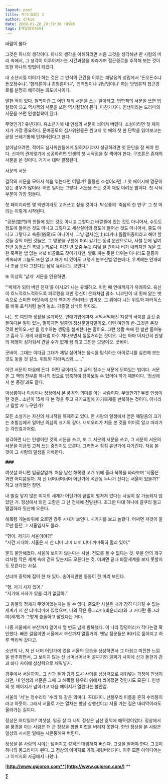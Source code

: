 ```yaml
---
layout: post
title: 자기(自記) 2
author: drkim
date: 2009-01-28 20:39:38 +0900
tags: [깨달음의대화]
---
```

바람이 불다

그것은 하나의 생각이다. 하나의 생각을 이해하려면 처음 그것을 생각해낸 한 사람의 머리 속에서, 그 생각이 이루어져가는 시간과정을 따라가며 접근경로를 추적해 보는 것이 또한 하나의 방법이 되겠다. 

내 소년시절 이야기 하는 것은 그 인식의 근간을 이루는 깨달음의 성립에서 '돈오돈수냐 돈오점수냐', '합리론이냐 경험론이냐', '연역법이냐 귀납법이냐' 하는 방법론적 접근경로를 분명히 해두려는 의도에서이다. 

말한 적이 있다. 철학이란 그 어떤 책의 서문을 쓰는 일이라고. 법학책의 서문을 쓰면 법철학이 되고 역사책의 서문을 쓰면 역사철학이 된다. 마찬가지다. 인생이라는 드라마의 서문을 쓰면 인생철학이 된다.

무엇인가? 유년기다. 유소년기에 내 인생의 서문이 씌어져 버렸다. 소설이라면 첫 페이지가 가장 중요하다. 문예공모의 심사위원들은 원고지 첫 매의 첫 한 단락을 읽어보고는 곧장 쓰레기통에 던져버린다고 한다.

살아남으려면, 적어도 심사위원들에게 읽혀지기까지 성공하려면 첫 문단을 잘 써야 한다. 신과의 관계맺기에 성공하려면 인생의 첫 시작점을 잘 찍어야 한다. 구조론은 존재의 서문을 쓴 것이다. 거기서 대략 결정된다. 

서문의 서문

걸작의 서문을 모아서 책을 엮는다면 어떨까? 훌륭한 소설이라면 그 첫 페이지에 명문이 있는 경우가 많더라. 어떤 일이든 그렇다. 서문을 쓰는 것이 제일 어려운 법이다. 첫 시작 부분이 가장 힘들다. 

첫 페이지라면 몇 백번이라도 고쳐쓰고 싶을 것이다. 박상륭의 '죽음의 한 연구' 그 첫 머리는 이렇게 시작된다.

“공문(空門)의 안뜰에 있는 것도 아니고 그렇다고 바깥뜰에 있는 것도 아니어서, 수도도 정도에 들어선 것도 아니고 그렇다고 세상살이의 정도에 들어선 것도 아니어서, 중도 아니고 그렇다고 속중(俗衆)도 아니어서, 그냥 걸사(乞士)라거나 돌팔이중이라고 해야 할 것들 중의 어떤 것들은, 그 영봉을 구름에 머리 감기는 동녘 운산으로나, 사철 눈에 덮여 천년 동정스런 북녘 눈뫼로나, 미친 년 오줌 누듯 여덞 달 간이나 비가 내리지만 겨울 또한 혹독한 법 없는 서녘 비골로도 찾아가지만, 별로 찌는 듯한 더위는 아니라도 갈증이 계속되며 그늘도 또한 없고 해가 떠 있어도 그렇게 눈부신법 없는데다, 우계에는 안개비나 조금 오다 그친다는 남녘 유리로도 모인다.”

또 이상의 '날개' 서문을 인용하면. 

“'박제가 되어 버린 천재'를 아시오? 나는 유쾌하오. 이런 때 연애까지가 유쾌하오. 육신이 흐느적흐느적하도록 피로했을 때만 정신이 은화처럼 맑소. 니코틴이 내 횟배 앓는 뱃속으로 스미면 머릿속에 으레 백지가 준비되는 법이오. 그 위에다 나는 위트와 파라독스를 바둑 포석처럼 늘어 놓소. 가증할 상식의 병이오. 

나는 또 여인과 생활을 설계하오. 연애기법에마저 서먹서먹해진 지성의 극치를 흘깃 좀 들여다본 일이 있는, 말하자면 일종의 정신분일자말이오. 이런 여인의 반-그것은 온갖 것의 반이오.-만 을 영수하는 생활을 설계한다는 말이오. 그런 생활 속에 한 발만 들여놓고 흡사 두 개의 태양처럼 마주 쳐다보면서 낄낄거리는 것이오. 나는 아마 어지간히 인생의 제행이 싱거워서 견딜 수가 없게 끔 되고 그만둔 모양이오. 굿바이. 

굿바이. 그대는 이따금 그대가 제일 싫어하는 음식을 탐식하는 아이로니를 실천해 보는 것도 놓을 것 같소. 위트와 파라독스와……." 

이런 서문이 마음에 든다. 어떤 글이라도 그 글의 정수는 서문에 모여있는 법이다. 서문은 그 책의 전부를 하나의 컷으로 압축하여 담아보일 수 있어야 하기 때문이다. '정상에서 본 풍경'과도 같다. 

박상륭이나 이상이나 정상에서 본 풍경의 의미를 아는 사람이다. 무엇인가? 무릇 인생이란 것은.. 소년이 15세 때 본 것을 두고 자기표절에 자기복제를 반복하는 것이다. 아니라고 말할 자 누구인가?

모든 소설가는 자신의 처녀작을 복제하고 있다. 한 사람의 일생에서 얻은 깨달음의 크기는 초발심에서 일어난 의심의 크기와 같다. 새끼오리가 처음 본 것을 어미로 알고 따라가는 각인효과처럼. 

생각하면 나는 인생이란 것의 서문을 쓰고, 또 그 서문의 서문을 쓰고, 그 서문의 서문의 서문을 지금껏 고쳐 쓰는 중인지도 모른다. 그러면서 점점 유년기에 다가간다. 처음 본 것이 그 사람의 일생을 지배한다.

**###**

여섯살 아니면 일곱살일까. 처음 남산 해목령 고개 위에 올라 북쪽을 바라보며 '서울은 과연 어디쯤일까. 저 산 너머너머너머 어딘가에 석관동 누나가 산다는 서울이 있을까?' 하고 생각했던 장면.

내 발길 닿지 않은 미지의 세계가 어딘가에 끝없이 펼쳐져 있다는 사실이 잘 가늠되지 않았던 거. 정상에서 외친 고함은 그 산 전체에 전달된다. 조그만 마대 하나에 갈쿠리 들고 땔깜하러 뒷산에 오른다. 

해목령 게눈바위에 오르면 경주 시내가 보인다. 시가지를 보고 놀랐다. 어쩌면 저것이 말로만 듣던 그 서울일지도 몰라. 

“형아. 저기가 서울이야?!”  
“저건 시내야. 서울은 저 산 너머 너머 너머 너머 까마득히 멀리 있어.” 

문득 불안해졌다. 서울이 보이지 않는다는 사실. 전모를 볼 수 없다는 것. 우물 안의 개구리처럼 작은 세계 속에 갇혀 있는지도 모른다는 것. 어쩌면 끝내 바깥세계를 보지 못할지도 모른다는 사실. 

산너머 중턱에 집이 한 채 있다. 송아지만한 동물이 한 마리 보인다.

“형. 저기 사자 있어.”  
“저기에 사자가 있을 리가 없잖아.”

그 동물의 정체가 무엇이었는지는 알 수 없다. 중요한 사실은 내가 감히 다가갈 수 없는 세계가 저 산 너머너머에 있었으며, 나의 작은 동그라미(바운더리)와 그 커다란 동그라미(세계)가 그렇게 충돌하고 말았다는 거다. 

나중 서울에서 부산까지 걸어서 열 번도 넘게 왕복했다. 이 나라 땅덩어리가 작다는걸 확인했다. 빠른 걸음이면 서울에서 부산까지 열흘거리. 옛날 짐꾼들은 90키로 짊어지고 하루 백리씩 갔다고.

소년의 나, 저 산 너머 어딘가에 있을 서울의 모습을 상상하면서 그 아쉽고 미진한 느낌을 반추하면서, 그 보이지 않는 산 너머너머너머 골짜기와 골짜기 사이에 산과 들판과 강과 바다 사이에 상상력으로 채워넣기.

경주에서 서울까지.. 그 산과 들과 강과 도시 사이를 상상력으로 채워넣는 과정이 인생이라면, 내 인생의 서문은 그때 그 해목령 봉우리 위에서 씌어졌던 것인지도 모른다. 인생의 첫 페이지가 넘어가고 다음 페이지가 열린다는 불안감.

서울의 '서'는 정수리의 '수리'와 같은 의미다. 꼭대기다. 산봉우리 이름을 흔히 수리봉이라고 하듯이. 그래서 서울로 가는 열차는 항상 상행선이고 서울 가는 길은 내리막이라도 올라가는 길이다. 

정상은 어디일까? 여섯살, 일곱 살 때 나의 정상은 남산 중턱에 해목령이었다. 정상에서 본 풍경을 아는 사람은 더 큰 정상을 향한 미련을 버리지 못한다. 한번 정상을 본 사람은 일상의 시시한 일에는 시큰둥해져 버린다.

정상을 본 사람의 시야는 넓어지고 성격은 대범해져 버린다. 그것을 얻어야 한다. 그것이 하나의 동그라미가 된다. 그 정상의 이미지로 가득 채워버리기다. 이후 모든 아이디어는 그 이미지의 자궁에서 나왔다.

[**http://www.gujoron.com**](http://www.gujoron.com/)** 
**

**∑**